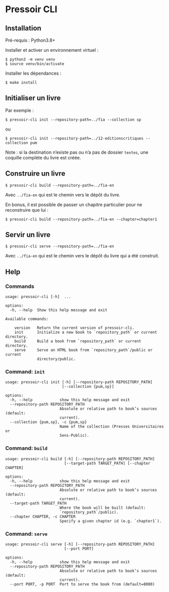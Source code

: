 # Pressoir CLI

## Installation

Pré-requis : Python3.8+

Installer et activer un environnement virtuel :

    $ python3 -m venv venv
    $ source venv/bin/activate

Installer les dépendances :

    $ make install

## Initialiser un livre

Par exemple :

    $ pressoir-cli init --repository-path=../fia --collection sp

ou

    $ pressoir-cli init --repository-path=../12-editionscritiques --collection pum

Note : si la destination n’existe pas ou n’a pas de dossier `textes`,
une coquille complète du livre est créée.

## Construire un livre

    $ pressoir-cli build --repository-path=../fia-en

Avec `../fia-en` qui est le chemin vers le dépôt du livre.

En bonus, il est possible de passer un chapitre particulier pour ne reconstruire que lui :

    $ pressoir-cli build --repository-path=../fia-en --chapter=chapter1

## Servir un livre

    $ pressoir-cli serve --repository-path=../fia-en

Avec `../fia-en` qui est le chemin vers le dépôt du livre qui a été construit.


## Help

### Commands

<!-- [[[cog
import subprocess
import cog
output = subprocess.check_output("pressoir-cli --help", shell=True)
help = output.decode().split("\n", 1)[1]  # Remove Pandoc version.
cog.out(f"```\n{help}\n```")
]]] -->
```
usage: pressoir-cli [-h]  ...

options:
  -h, --help  Show this help message and exit

Available commands:
  
    version   Return the current version of pressoir-cli.
    init      Initialize a new book to `repository_path` or current directory.
    build     Build a book from `repository_path` or current directory.
    serve     Serve an HTML book from `repository_path`/public or current
              directory/public.

```
<!-- [[[end]]] -->

### Command: `init`

<!-- [[[cog
import subprocess
import cog
output = subprocess.check_output("pressoir-cli init --help", shell=True)
help = output.decode().split("\n", 1)[1]  # Remove Pandoc version.
cog.out(f"```\n{help}\n```")
]]] -->
```
usage: pressoir-cli init [-h] [--repository-path REPOSITORY_PATH]
                         [--collection {pum,sp}]

options:
  -h, --help            show this help message and exit
  --repository-path REPOSITORY_PATH
                        Absolute or relative path to book’s sources (default:
                        current).
  --collection {pum,sp}, -c {pum,sp}
                        Name of the collection (Presses Universitaires or
                        Sens-Public).

```
<!-- [[[end]]] -->


### Command: `build`

<!-- [[[cog
import subprocess
import cog
output = subprocess.check_output("pressoir-cli build --help", shell=True)
help = output.decode().split("\n", 1)[1]  # Remove Pandoc version.
cog.out(f"```\n{help}\n```")
]]] -->
```
usage: pressoir-cli build [-h] [--repository-path REPOSITORY_PATH]
                          [--target-path TARGET_PATH] [--chapter CHAPTER]

options:
  -h, --help            show this help message and exit
  --repository-path REPOSITORY_PATH
                        Absolute or relative path to book’s sources (default:
                        current).
  --target-path TARGET_PATH
                        Where the book will be built (default:
                        `repository_path`/public).
  --chapter CHAPTER, -c CHAPTER
                        Specify a given chapter id (e.g. `chapter1`).

```
<!-- [[[end]]] -->


### Command: `serve`

<!-- [[[cog
import subprocess
import cog
output = subprocess.check_output("pressoir-cli serve --help", shell=True)
help = output.decode().split("\n", 1)[1]  # Remove Pandoc version.
cog.out(f"```\n{help}\n```")
]]] -->
```
usage: pressoir-cli serve [-h] [--repository-path REPOSITORY_PATH]
                          [--port PORT]

options:
  -h, --help            show this help message and exit
  --repository-path REPOSITORY_PATH
                        Absolute or relative path to book’s sources (default:
                        current).
  --port PORT, -p PORT  Port to serve the book from (default=8000)

```
<!-- [[[end]]] -->
